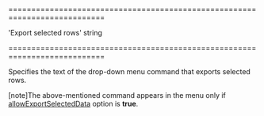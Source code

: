 <!--**
/*-------------------------------------------
    Auto-generated file. Do not modify.
-------------------------------------------

**-->
===========================================================================
<!--default-->'Export selected rows'<!--/default-->
<!--type-->string<!--/type-->
===========================================================================

<!--shortDescription-->
Specifies the text of the drop-down menu command that exports selected rows.
<!--/shortDescription-->

<!--fullDescription-->
[note]The above-mentioned command appears in the menu only if [allowExportSelectedData](/Documentation/ApiReference/UI_Widgets/dxDataGrid/Configuration/export/#allowExportSelectedData) option is **true**.
<!--/fullDescription-->